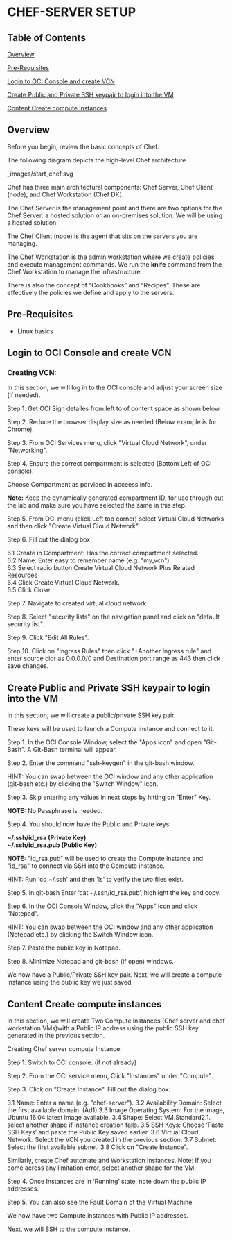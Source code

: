 # CHEF-SERVER SETUP

## Table of Contents

[Overview](#overview)

[Pre-Requisites](#pre-requisites)

[Login to OCI Console and create VCN](#login-to-oci-console-and-create-vcn)

[Create Public and Private SSH keypair to login into the VM](#create-public-and-private-ssh-keypair-to-login-into-the-vm)

[Content Create compute instances](#content-create-compute-instances)

## Overview

Before you begin, review the basic concepts of Chef.

The following diagram depicts the high-level Chef architecture

_images/start_chef.svg

Chef has three main architectural components: Chef Server, Chef Client (node), and Chef Workstation (Chef DK).

The Chef Server is the management point and there are two options for the Chef Server: a hosted solution or an on-premises solution. We will be using a hosted solution.

The Chef Client (node) is the agent that sits on the servers you are managing.

The Chef Workstation is the admin workstation where we create policies and execute management commands. We run the **knife** command from the Chef Workstation to manage the infrastructure.

There is also the concept of “Cookbooks” and “Recipes”. These are effectively the policies we define and apply to the servers.

## Pre-Requisites
- Linux basics

## Login to OCI Console and create VCN

### Creating VCN:

In this section, we will log in to the OCI console and adjust your screen size (if needed).

Step 1. Get OCI Sign detailes from left to of content space as shown below.
 

Step 2. Reduce the browser display size  as needed (Below example is for Chrome). 



Step 3. From OCI Services menu, click "Virtual Cloud Network", under "Networking".



Step 4. Ensure the correct compartment is selected (Bottom Left of OCI console). 

Choose Compartment as porvided in acceess info.

**Note:** Keep the dynamically generated compartment ID, for use through out the lab and make sure you have selected the same in this step. 

Step 5. From OCI menu (click Left top corner) select Virtual Cloud Networks and then click "Create Virtual Cloud Network"

 

Step 6. Fill out the dialog box

6.1 Create in Compartment: Has the correct compartment selected.<br>
6.2 Name: Enter easy to remember name (e.g. "my_vcn").<br>
6.3 Select radio button Create Virtual Cloud Network Plus Related Resources<br>
6.4 Click Create Virtual Cloud Network.<br>
6.5 Click Close.

 

Step 7. Navigate to created virtual cloud network

 

 

Step 8. Select "security lists" on the navigation panel and click on "default security list".  



Step 9. Click "Edit All Rules".

 

Step 10. Click on "Ingress Rules" then click "+Another Ingress rule" and enter source cidr as 0.0.0.0/0 and Destination port range as 443 then click save changes.

 
## Create Public and Private SSH keypair to login into the VM

 In this section, we will create a public/private SSH key pair. 

These keys will be used to launch a Compute instance and connect to it.

Step 1. In the OCI Console Window, select the "Apps icon" and open "Git-Bash". A Git-Bash terminal will appear.

Step 2. Enter the command "ssh-keygen" in the git-bash window.

HINT: You can swap between the OCI window and any other application (git-bash etc.) by clicking the "Switch Window"  icon.

Step 3. Skip entering any values in next steps by hitting on "Enter" Key.

**NOTE:** No Passphrase is needed.       

 
 
Step 4. You should now have the Public and Private keys:

   **~/.ssh/id_rsa (Private Key)**<br>
   **~/.ssh/id_rsa.pub (Public Key)**

**NOTE:** "id_rsa.pub" will be used to create the Compute instance and "id_rsa" to connect via SSH into the Compute instance.
 
HINT: Run 'cd ~/.ssh' and then 'ls' to verify the two files exist.

Step 5. In git-bash Enter ‘cat ~/.ssh/id_rsa.pub’, highlight the key and copy.
 

 
Step 6. In the OCI Console Window, click the "Apps" icon  and click "Notepad". 
 
HINT: You can swap between the OCI window and any other application (Notepad etc.) by clicking the Switch Window  icon.
 

 
Step 7. Paste the public key in Notepad.
 

  
Step 8. Minimize Notepad and git-bash (if open) windows.

We now have a Public/Private SSH key pair. Next, we will create a compute instance using the public key we just saved
 

## Content Create compute instances

In this section, we will create Two Compute instances (Chef server and chef workstation VMs)with a Public 
IP address using the public SSH key generated in the previous section.

Creating Chef server compute Instance:

Step 1. Switch to OCI console. (if not already)

Step 2. From the OCI service menu, Click "Instances" under "Compute". 

Step 3. Click on "Create Instance". Fill out the dialog box:

3.1 Name: Enter a name (e.g. "chef-server").
3.2 Availability Domain: Select the first available domain. (Ad1)
3.3 Image Operating System: For the image, Ubuntu 16.04 latest image available.
3.4 Shape: Select VM.Standard2.1. select another shape if instance creation fails. 
3.5 SSH Keys: Choose ‘Paste SSH Keys’ and paste the Public Key saved earlier.
3.6 Virtual Cloud Network: Select the VCN you created in the previous section. 
3.7 Subnet: Select the first available subnet. 
3.8 Click on "Create Instance".



Similarly, create Chef automate and Workstation Instances.
Note: If you come across any limitation error, select another shape for the VM.

Step 4. Once Instances are in ‘Running’ state, note down the public IP addresses.
 
Step 5. You can also see the Fault Domain of the Virtual Machine



We now have two Compute instances with  Public IP addresses.

Next, we will SSH to the compute instance.
